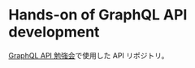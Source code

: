 # Hands-on of GraphQL API development
[GraphQL API 勉強会](https://github.com/youngeek-0410/handson-graphql-api)で使用した API リポジトリ。
